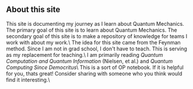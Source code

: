 ## About this site

This site is documenting my journey as I learn about Quantum Mechanics. The primary goal of this site is to learn about Quantum Mechanics. The secondary goal of this site is to make a repository of knowledge for teams I work with about my work.\\
The idea for this site came from the Feynman method. Since I am not in grad school, I don't have to teach. This is serving as my replacement for teaching.\\
I am primarily reading *Quantum Computation and Quantum Information* (Nielsen, et al.) and *Quantum Computing Since Democritus*\\
This is a sort of OP notebook. If it is helpful for you, thats great! Consider sharing with someone who you think would find it interesting.\\
